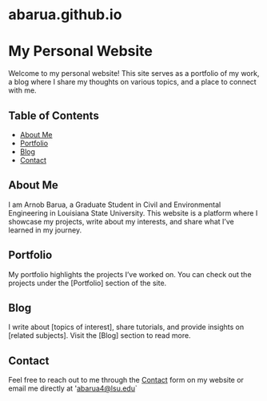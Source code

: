 # abarua.github.io
# My Personal Website

Welcome to my personal website! This site serves as a portfolio of my work, a blog where I share my thoughts on various topics, and a place to connect with me.

## Table of Contents
- [About Me](#about-me)
- [Portfolio](#portfolio)
- [Blog](#blog)
- [Contact](#contact)


## About Me
I am Arnob Barua, a Graduate Student in Civil and Environmental Engineering in Louisiana State University. This website is a platform where I showcase my projects, write about my interests, and share what I’ve learned in my journey.

## Portfolio
My portfolio highlights the projects I’ve worked on. You can check out the projects under the [Portfolio] section of the site. 

## Blog
I write about [topics of interest], share tutorials, and provide insights on [related subjects]. Visit the [Blog] section to read more.
## Contact
Feel free to reach out to me through the [Contact](https://yourusername.github.io/contact) form on my website or email me directly at 'abarua4@lsu.edu`
